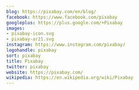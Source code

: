 ```yaml
---
blog: https://pixabay.com/en/blog/
facebook: https://www.facebook.com/pixabay
googleplus: https://plus.google.com/+Pixabay
images:
- pixabay-icon.svg
- pixabay-ar21.svg
instagram: https://www.instagram.com/pixabay/
logohandle: pixabay
sort: pixabay
title: Pixabay
twitter: pixabay
website: https://pixabay.com/
wikipedia: https://en.wikipedia.org/wiki/Pixabay
---
```

